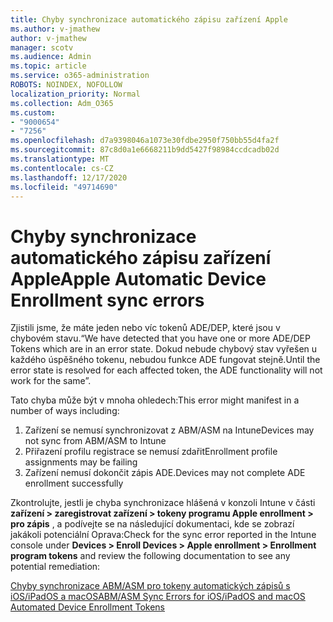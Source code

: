 ```yaml
---
title: Chyby synchronizace automatického zápisu zařízení Apple
ms.author: v-jmathew
author: v-jmathew
manager: scotv
ms.audience: Admin
ms.topic: article
ms.service: o365-administration
ROBOTS: NOINDEX, NOFOLLOW
localization_priority: Normal
ms.collection: Adm_O365
ms.custom:
- "9000654"
- "7256"
ms.openlocfilehash: d7a9398046a1073e30fdbe2950f750bb55d4fa2f
ms.sourcegitcommit: 87c8d0a1e6668211b9dd5427f98984ccdcadb02d
ms.translationtype: MT
ms.contentlocale: cs-CZ
ms.lasthandoff: 12/17/2020
ms.locfileid: "49714690"
---
```

# <a name="apple-automatic-device-enrollment-sync-errors"></a><span data-ttu-id="d9bda-102">Chyby synchronizace automatického zápisu zařízení Apple</span><span class="sxs-lookup"><span data-stu-id="d9bda-102">Apple Automatic Device Enrollment sync errors</span></span>

<span data-ttu-id="d9bda-103">Zjistili jsme, že máte jeden nebo víc tokenů ADE/DEP, které jsou v chybovém stavu.</span><span class="sxs-lookup"><span data-stu-id="d9bda-103">“We have detected that you have one or more ADE/DEP Tokens which are in an error state.</span></span> <span data-ttu-id="d9bda-104">Dokud nebude chybový stav vyřešen u každého úspěšného tokenu, nebudou funkce ADE fungovat stejně.</span><span class="sxs-lookup"><span data-stu-id="d9bda-104">Until the error state is resolved for each affected token, the ADE functionality will not work for the same”.</span></span>

<span data-ttu-id="d9bda-105">Tato chyba může být v mnoha ohledech:</span><span class="sxs-lookup"><span data-stu-id="d9bda-105">This error might manifest in a number of ways including:</span></span>

1. <span data-ttu-id="d9bda-106">Zařízení se nemusí synchronizovat z ABM/ASM na Intune</span><span class="sxs-lookup"><span data-stu-id="d9bda-106">Devices may not sync from ABM/ASM to Intune</span></span>
2. <span data-ttu-id="d9bda-107">Přiřazení profilu registrace se nemusí zdařit</span><span class="sxs-lookup"><span data-stu-id="d9bda-107">Enrollment profile assignments may be failing</span></span>
3. <span data-ttu-id="d9bda-108">Zařízení nemusí dokončit zápis ADE.</span><span class="sxs-lookup"><span data-stu-id="d9bda-108">Devices may not complete ADE enrollment successfully</span></span>

<span data-ttu-id="d9bda-109">Zkontrolujte, jestli je chyba synchronizace hlášená v konzoli Intune v části **zařízení > zaregistrovat zařízení > tokeny programu Apple enrollment > pro zápis** , a podívejte se na následující dokumentaci, kde se zobrazí jakákoli potenciální Oprava:</span><span class="sxs-lookup"><span data-stu-id="d9bda-109">Check for the sync error reported in the Intune console under **Devices > Enroll Devices > Apple enrollment > Enrollment program tokens** and review the following documentation to see any potential remediation:</span></span>

[<span data-ttu-id="d9bda-110">Chyby synchronizace ABM/ASM pro tokeny automatických zápisů s iOS/iPadOS a macOS</span><span class="sxs-lookup"><span data-stu-id="d9bda-110">ABM/ASM Sync Errors for iOS/iPadOS and macOS Automated Device Enrollment Tokens</span></span>](https://docs.microsoft.com/mem/intune/enrollment/troubleshoot-ios-enrollment-errors#resolutions-when-syncing-tokens-between-intune-and-abmasm-for-automated-device-enrollment)
